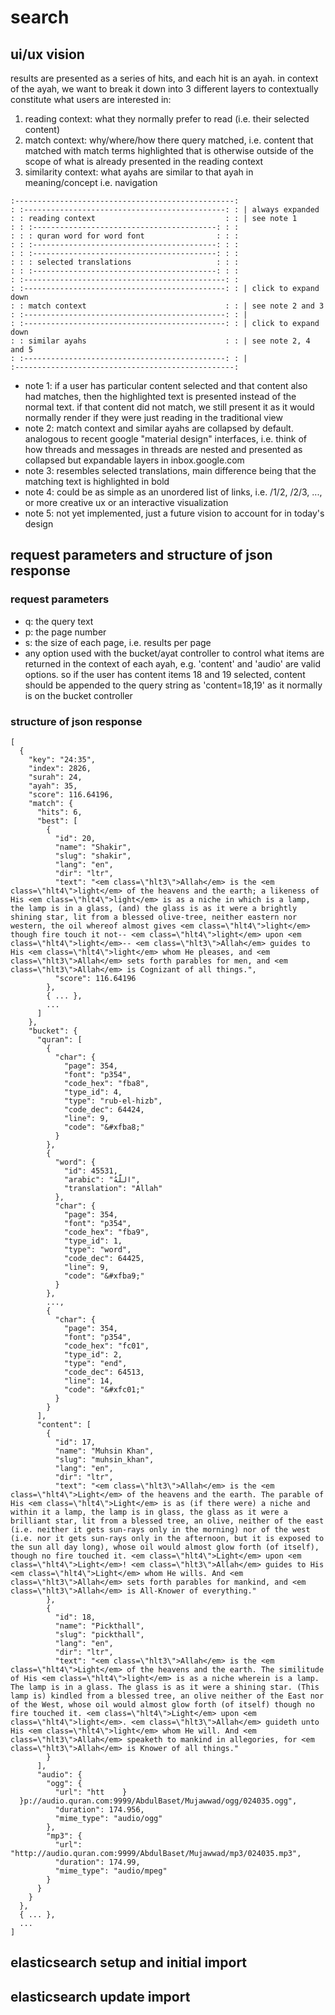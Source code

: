# search
## ui/ux vision

results are presented as a series of hits, and each hit is an ayah. in context of the ayah, we want to break it down into 3 different layers to contextually constitute what users are interested in:
1. reading context: what they normally prefer to read (i.e. their selected content)
2. match context: why/where/how there query matched, i.e. content that matched with match terms highlighted that is otherwise outside of the scope of what is already presented in the reading context
3. similarity context: what ayahs are similar to that ayah in meaning/concept i.e. navigation

```
:-------------------------------------------------:
: :---------------------------------------------: : | always expanded
: : reading context                             : : | see note 1
: : :-----------------------------------------: : :
: : : quran word for word font                : : :
: : :-----------------------------------------: : :
: : :-----------------------------------------: : :
: : : selected translations                   : : :
: : :-----------------------------------------: : :
: :---------------------------------------------: :
: :---------------------------------------------: : | click to expand down
: : match context                               : : | see note 2 and 3
: :---------------------------------------------: : |
: :---------------------------------------------: : | click to expand down
: : similar ayahs                               : : | see note 2, 4 and 5
: :---------------------------------------------: : |
:-------------------------------------------------:
```

- note 1: if a user has particular content selected and that content also had matches, then the highlighted text is presented instead of the normal text. if that content did not match, we still present it as it would normally render if they were just reading in the traditional view
- note 2: match context and similar ayahs are collapsed by default. analogous to recent google "material design" interfaces, i.e. think of how threads and messages in threads are nested and presented as collapsed but expandable layers in inbox.google.com
- note 3: resembles selected translations, main difference being that the matching text is highlighted in bold
- note 4: could be as simple as an unordered list of links, i.e. /1/2, /2/3, ..., or more creative ux or an interactive visualization
- note 5: not yet implemented, just a future vision to account for in today's design

## request parameters and structure of json response

### request parameters

- q: the query text
- p: the page number
- s: the size of each page, i.e. results per page
- any option used with the bucket/ayat controller to control what items are returned in the context of each ayah, e.g. 'content' and 'audio' are valid options. so if the user has content items 18 and 19 selected, content should be appended to the query string as 'content=18,19' as it normally is on the bucket controller

### structure of json response

```
[
  {
    "key": "24:35",
    "index": 2826,
    "surah": 24,
    "ayah": 35,
    "score": 116.64196,
    "match": {
      "hits": 6,
      "best": [
        {
          "id": 20,
          "name": "Shakir",
          "slug": "shakir",
          "lang": "en",
          "dir": "ltr",
          "text": "<em class=\"hlt3\">Allah</em> is the <em class=\"hlt4\">light</em> of the heavens and the earth; a likeness of His <em class=\"hlt4\">light</em> is as a niche in which is a lamp, the lamp is in a glass, (and) the glass is as it were a brightly shining star, lit from a blessed olive-tree, neither eastern nor western, the oil whereof almost gives <em class=\"hlt4\">light</em> though fire touch it not-- <em class=\"hlt4\">light</em> upon <em class=\"hlt4\">light</em>-- <em class=\"hlt3\">Allah</em> guides to His <em class=\"hlt4\">light</em> whom He pleases, and <em class=\"hlt3\">Allah</em> sets forth parables for men, and <em class=\"hlt3\">Allah</em> is Cognizant of all things.",
          "score": 116.64196
        },
        { ... },
        ...
      ]
    },
    "bucket": {
      "quran": [
        {
          "char": {
            "page": 354,
            "font": "p354",
            "code_hex": "fba8",
            "type_id": 4,
            "type": "rub-el-hizb",
            "code_dec": 64424,
            "line": 9,
            "code": "&#xfba8;"
          }
        },
        {
          "word": {
            "id": 45531,
            "arabic": "اللَّهُ",
            "translation": "Allah"
          },
          "char": {
            "page": 354,
            "font": "p354",
            "code_hex": "fba9",
            "type_id": 1,
            "type": "word",
            "code_dec": 64425,
            "line": 9,
            "code": "&#xfba9;"
          }
        },
        ...,
        {
          "char": {
            "page": 354,
            "font": "p354",
            "code_hex": "fc01",
            "type_id": 2,
            "type": "end",
            "code_dec": 64513,
            "line": 14,
            "code": "&#xfc01;"
          }
        }
      ],
      "content": [
        {
          "id": 17,
          "name": "Muhsin Khan",
          "slug": "muhsin_khan",
          "lang": "en",
          "dir": "ltr",
          "text": "<em class=\"hlt3\">Allah</em> is the <em class=\"hlt4\">Light</em> of the heavens and the earth. The parable of His <em class=\"hlt4\">Light</em> is as (if there were) a niche and within it a lamp, the lamp is in glass, the glass as it were a brilliant star, lit from a blessed tree, an olive, neither of the east (i.e. neither it gets sun-rays only in the morning) nor of the west (i.e. nor it gets sun-rays only in the afternoon, but it is exposed to the sun all day long), whose oil would almost glow forth (of itself), though no fire touched it. <em class=\"hlt4\">Light</em> upon <em class=\"hlt4\">Light</em>! <em class=\"hlt3\">Allah</em> guides to His <em class=\"hlt4\">Light</em> whom He wills. And <em class=\"hlt3\">Allah</em> sets forth parables for mankind, and <em class=\"hlt3\">Allah</em> is All-Knower of everything."
        },
        {
          "id": 18,
          "name": "Pickthall",
          "slug": "pickthall",
          "lang": "en",
          "dir": "ltr",
          "text": "<em class=\"hlt3\">Allah</em> is the <em class=\"hlt4\">Light</em> of the heavens and the earth. The similitude of His <em class=\"hlt4\">light</em> is as a niche wherein is a lamp. The lamp is in a glass. The glass is as it were a shining star. (This lamp is) kindled from a blessed tree, an olive neither of the East nor of the West, whose oil would almost glow forth (of itself) though no fire touched it. <em class=\"hlt4\">Light</em> upon <em class=\"hlt4\">light</em>. <em class=\"hlt3\">Allah</em> guideth unto His <em class=\"hlt4\">light</em> whom He will. And <em class=\"hlt3\">Allah</em> speaketh to mankind in allegories, for <em class=\"hlt3\">Allah</em> is Knower of all things."
        }
      ],
      "audio": {
        "ogg": {
          "url": "htt    }
  }p://audio.quran.com:9999/AbdulBaset/Mujawwad/ogg/024035.ogg",
          "duration": 174.956,
          "mime_type": "audio/ogg"
        },
        "mp3": {
          "url": "http://audio.quran.com:9999/AbdulBaset/Mujawwad/mp3/024035.mp3",
          "duration": 174.99,
          "mime_type": "audio/mpeg"
        }
      }
    }
  },
  { ... },
  ...
]
```

## elasticsearch setup and initial import
## elasticsearch update import

